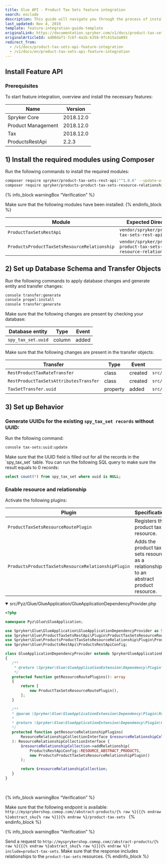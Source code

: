 ```yaml
---
title: Glue API - Product Tax Sets feature integration
search: exclude
description: This guide will navigate you through the process of installing and configuring the Product Tax Sets API feature in Spryker OS.
last_updated: Nov 4, 2019
template: feature-integration-guide-template
originalLink: https://documentation.spryker.com/v1/docs/product-tax-sets-api-feature-integration
originalArticleId: ad00daf1-7c6f-4a1b-b358-9fc415a3a093
redirect_from:
  - /v1/docs/product-tax-sets-api-feature-integration
  - /v1/docs/en/product-tax-sets-api-feature-integration
---
```


## Install Feature API

### Prerequisites

To start feature integration, overview and install the necessary features:

| Name | Version |
| --- | --- |
| Spryker Core | 2018.12.0 |
| Product Management | 2018.12.0 |
| Tax | 2018.12.0 |
| ProductsRestApi | 2.2.3 |

## 1) Install the required modules using Composer

Run the following commands to install the required modules:

```bash
composer require spryker/product-tax-sets-rest-api:"^1.0.6" --update-with-dependencies
composer require spryker/products-product-tax-sets-resource-relationship:"^1.0.0" --update-with-dependencies 
```

{% info_block warningBox “Verification” %}

Make sure that the following modules have been installed:
{% endinfo_block %}

| Module | Expected Directory |
| --- | --- |
|  `ProductTaxSetsRestApi` |  `vendor/spryker/product-tax-sets-rest-api` |
|  `ProductsProductTaxSetsResourceRelationship` |  `vendor/spryker/products-product-tax-sets-resource-relationship` |


## 2) Set up Database Schema and Transfer Objects

Run the following commands to apply database changes and generate entity and transfer changes:

```bash
console transfer:generate
console propel:install
console transfer:generate 
```

<section contenteditable="false" class="warningBox"><div class="content">
    Make sure that the following changes are present by checking your database:

| Database entity | Type | Event |
| --- | --- | --- |
|  `spy_tax_set.uuid` | column | added |
</div></section>

<section contenteditable="false" class="warningBox"><div class="content">Make sure that the following changes are present in the transfer objects:

| Transfer | Type | Event | Path |
| --- | --- | --- | --- |
|  `RestProductTaxRateTransfer` | class | created |  `src/Generated/Shared/Transfer/RestProductTaxRateTransfer` |
|  `RestProductTaxSetsAttributesTransfer` | class | created |  `src/Generated/Shared/Transfer/RestProductTaxSetsAttributesTransfer` |
|  `TaxSetTransfer.uuid` | property | added |  `src/Generated/Shared/Transfer/TaxSetTransfer` |
</div></section>

## 3) Set up Behavior

### Generate UUIDs for the existing `spy_tax_set records` without UUID:

Run the following command:

```bash
console tax-sets:uuid:update 
```

 <section contenteditable="false" class="warningBox"><div class="content">
    Make sure that the UUID field is filled out for all the records in the `spy_tax_set` table. You can run the following SQL query to make sure the result equals to 0 records:

```sql
select count(*) from spy_tax_set where uuid is NULL; 
```
</div></section>

### Enable resource and relationship

Activate the following plugins:

| Plugin | Specification | Prerequisites | Namespace |
| --- | --- | --- | --- |
|  `ProductTaxSetsResourceRoutePlugin` | Registers the product tax resource. | None |  `Spryker\Glue\ProductTaxSetsRestApi\Plugin` |
|  `ProductsProductTaxSetsResourceRelationshipPlugin` | Adds the product tax sets resource as a relationship to an abstract product resource. | None |  `Spryker\Glue\ProductsProductTaxSetsResourceRelationship\Plugin` |

<details open>
  <summary markdown='span'>src/Pyz/Glue/GlueApplication/GlueApplicationDependencyProvider.php</summary>
    
 ```php
 <?php
 
namespace Pyz\Glue\GlueApplication;
 
use Spryker\Glue\GlueApplication\GlueApplicationDependencyProvider as SprykerGlueApplicationDependencyProvider;
use Spryker\Glue\ProductTaxSetsRestApi\Plugin\ProductTaxSetsResourceRoutePlugin;
use Spryker\Glue\ProductsProductTaxSetsResourceRelationship\Plugin\ProductsProductTaxSetsResourceRelationshipPlugin;
use Spryker\Glue\ProductsRestApi\ProductsRestApiConfig;
 
class GlueApplicationDependencyProvider extends SprykerGlueApplicationDependencyProvider
{
    /**
     * @return \Spryker\Glue\GlueApplicationExtension\Dependency\Plugin\ResourceRoutePluginInterface[]
     */
    protected function getResourceRoutePlugins(): array
    {
        return [
            new ProductTaxSetsResourceRoutePlugin(),
        ];
    }
 
    /**
    * @param \Spryker\Glue\GlueApplicationExtension\Dependency\Plugin\ResourceRelationshipCollectionInterface $resourceRelationshipCollection
    *
    * @return \Spryker\Glue\GlueApplicationExtension\Dependency\Plugin\ResourceRelationshipCollectionInterface
    */
    protected function getResourceRelationshipPlugins(
        ResourceRelationshipCollectionInterface $resourceRelationshipCollection
    ): ResourceRelationshipCollectionInterface {
        $resourceRelationshipCollection->addRelationship(
            ProductsRestApiConfig::RESOURCE_ABSTRACT_PRODUCTS,
            new ProductsProductTaxSetsResourceRelationshipPlugin()
        );
 
        return $resourceRelationshipCollection;
    }
}
```

<br>
</details>


 {% info_block warningBox “Verification” %}

Make sure that the following endpoint is available: `http://mysprykershop.comop.com//abstract-products/{% raw %}{{{% endraw %}abstract_sku{% raw %}}}{% endraw %}/product-tax-sets `
{% endinfo_block %}

{% info_block warningBox “Verification” %}

Send a request to `http://mysprykershop.comop.com//abstract-products/{% raw %}{{{% endraw %}abstract_sku{% raw %}}}{% endraw %}?include=product-tax-sets`. Make sure that the response includes relationships to the `product-tax-sets` resources.
{% endinfo_block %}

<!-- Last review date: Feb 21, 2019 -->

<!--by Tihran Voitov and Dmitry Beirak-->
